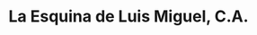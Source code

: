 ---
title: "La Esquina de Luis Miguel, C.A."
url: /ciudad-guayana/la-esquina-de-luis-miguel-c-a/
shop: bebidas
---